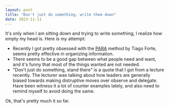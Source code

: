 ```yaml
---
layout: post
title: "Don't just do something, write them down"
date: 2023-11-11
---
```


It's only when I am sitting down and trying to write something, I realize how
empty my head is. Here is my attempt:

* Recently I got pretty obsessed with the
    [PARA](https://fortelabs.com/blog/para/) method by Tiago
    Forte, seems pretty effective in organizing information.
* There seems to be a good gap between what people need and want, and it's
    funny that most of the things wanted are not needed.
* "Don't just do something, stand there" is a quote that I got from a lecture
    recently. The lecturer was talking about how leaders are generally biased
    towards making distruptive moves over observe and delegate. Have been
    witness it a lot of counter examples lately, and also need to remind myself
    to avoid doing the same.

Ok, that's pretty much it so far.
